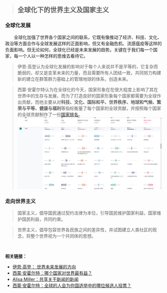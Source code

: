 > ## 全球化下的世界主义及国家主义

### 全球化发展

&emsp;&emsp;全球化加强了世界各个国家之间的联系，它既有像推动了经济、科技、文化、政治等方面合作与全球发展这样的正面影响，但又有金融危机、流感瘟疫等这样的负面影响。但无论如何，全球化已经是未来发展的趋势。关键在于我们每一个国家，每一个人以一种怎样的思维去看待它。

>伊恩·高登认为全球化发展的影响对于每个人来说并不是平等的，它复杂而脆弱的，却又是变革未来的力量，而且需要所有人团结一致，共同努力构建新的建立在群策群力基础上的管理地球的体系，创造未来。


> 西蒙·安霍尔特认为在全球化的今天，国家形象在在很大程度上影响了其在世界中的生存与发展，而为了打造良好的国家形象每个国家都需要为全球作出贡献，而他主要从对**科技、文化、国际和平、世界秩序、地球和气候、繁荣与平等、健康与福利**等指标衡量了每个国家的全球贡献，并按照每个国家的全球贡献制作了一份[国家排名](https://www.goodcountry.org/index/results)。
![goodcountry-CN](/img/goodcountry-CN.png)

> 

### 走向世界主义

> 国家主义，倡导国民通过契约法律为本位，引导国民维护国家利益，国家维护国民利益，共同约束。

> 世界主义，倡导包容世界各民族之间的差异性，并试图建立人类社区的观念，将整个世界视为一个共同体的思想。

&emsp;&emsp;


**相关链接：**

- [伊恩·高登： 世界未来发展的方向](https://www.ted.com/talks/ian_goldin_navigating_our_global_future?&language=zh-cn)
- [西蒙·安霍尔特：哪个国家对世界最有益？](https://www.ted.com/talks/simon_anholt_which_country_does_the_most_good_for_the_world/transcript)
- [Alisa Miller：共享关于新闻的新闻](https://www.ted.com/talks/alisa_miller_shares_the_news_about_the_news?&language=zh-cn)
- [西蒙·安霍尔特：全球的人会为你国选举中的哪位候选人投票？](https://www.ted.com/talks/simon_anholt_how_would_the_rest_of_the_world_vote_in_your_country_s_election?&language=zh-cn)
